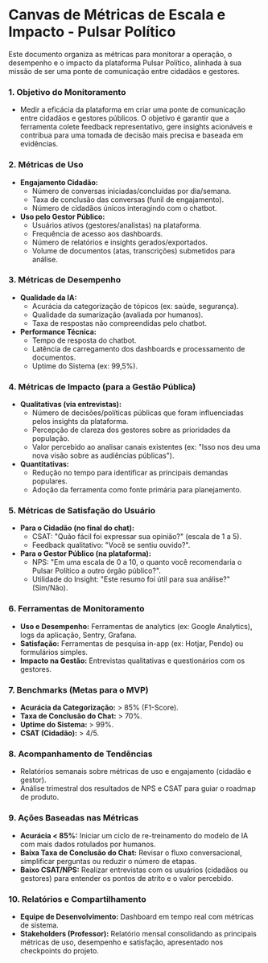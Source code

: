 # Canvas de Métricas de Escala e Impacto - Pulsar Político

Este documento organiza as métricas para monitorar a operação, o desempenho e o impacto da plataforma Pulsar Político, alinhada à sua missão de ser uma ponte de comunicação entre cidadãos e gestores.

### 1. Objetivo do Monitoramento

- Medir a eficácia da plataforma em criar uma ponte de comunicação entre cidadãos e gestores públicos. O objetivo é garantir que a ferramenta colete feedback representativo, gere insights acionáveis e contribua para uma tomada de decisão mais precisa e baseada em evidências.

### 2. Métricas de Uso

- **Engajamento Cidadão:**
  - Número de conversas iniciadas/concluídas por dia/semana.
  - Taxa de conclusão das conversas (funil de engajamento).
  - Número de cidadãos únicos interagindo com o chatbot.
- **Uso pelo Gestor Público:**
  - Usuários ativos (gestores/analistas) na plataforma.
  - Frequência de acesso aos dashboards.
  - Número de relatórios e insights gerados/exportados.
  - Volume de documentos (atas, transcrições) submetidos para análise.

### 3. Métricas de Desempenho

- **Qualidade da IA:**
  - Acurácia da categorização de tópicos (ex: saúde, segurança).
  - Qualidade da sumarização (avaliada por humanos).
  - Taxa de respostas não compreendidas pelo chatbot.
- **Performance Técnica:**
  - Tempo de resposta do chatbot.
  - Latência de carregamento dos dashboards e processamento de documentos.
  - Uptime do Sistema (ex: 99,5%).

### 4. Métricas de Impacto (para a Gestão Pública)

- **Qualitativas (via entrevistas):**
  - Número de decisões/políticas públicas que foram influenciadas pelos insights da plataforma.
  - Percepção de clareza dos gestores sobre as prioridades da população.
  - Valor percebido ao analisar canais existentes (ex: "Isso nos deu uma nova visão sobre as audiências públicas").
- **Quantitativas:**
  - Redução no tempo para identificar as principais demandas populares.
  - Adoção da ferramenta como fonte primária para planejamento.

### 5. Métricas de Satisfação do Usuário

- **Para o Cidadão (no final do chat):**
  - CSAT: "Quão fácil foi expressar sua opinião?" (escala de 1 a 5).
  - Feedback qualitativo: "Você se sentiu ouvido?".
- **Para o Gestor Público (na plataforma):**
  - NPS: "Em uma escala de 0 a 10, o quanto você recomendaria o Pulsar Político a outro órgão público?".
  - Utilidade do Insight: "Este resumo foi útil para sua análise?" (Sim/Não).

### 6. Ferramentas de Monitoramento

- **Uso e Desempenho:** Ferramentas de analytics (ex: Google Analytics), logs da aplicação, Sentry, Grafana.
- **Satisfação:** Ferramentas de pesquisa in-app (ex: Hotjar, Pendo) ou formulários simples.
- **Impacto na Gestão:** Entrevistas qualitativas e questionários com os gestores.

### 7. Benchmarks (Metas para o MVP)

- **Acurácia da Categorização:** > 85% (F1-Score).
- **Taxa de Conclusão do Chat:** > 70%.
- **Uptime do Sistema:** > 99%.
- **CSAT (Cidadão):** > 4/5.

### 8. Acompanhamento de Tendências

- Relatórios semanais sobre métricas de uso e engajamento (cidadão e gestor).
- Análise trimestral dos resultados de NPS e CSAT para guiar o roadmap de produto.

### 9. Ações Baseadas nas Métricas

- **Acurácia < 85%:** Iniciar um ciclo de re-treinamento do modelo de IA com mais dados rotulados por humanos.
- **Baixa Taxa de Conclusão do Chat:** Revisar o fluxo conversacional, simplificar perguntas ou reduzir o número de etapas.
- **Baixo CSAT/NPS:** Realizar entrevistas com os usuários (cidadãos ou gestores) para entender os pontos de atrito e o valor percebido.

### 10. Relatórios e Compartilhamento

- **Equipe de Desenvolvimento:** Dashboard em tempo real com métricas de sistema.
- **Stakeholders (Professor):** Relatório mensal consolidando as principais métricas de uso, desempenho e satisfação, apresentado nos checkpoints do projeto.
